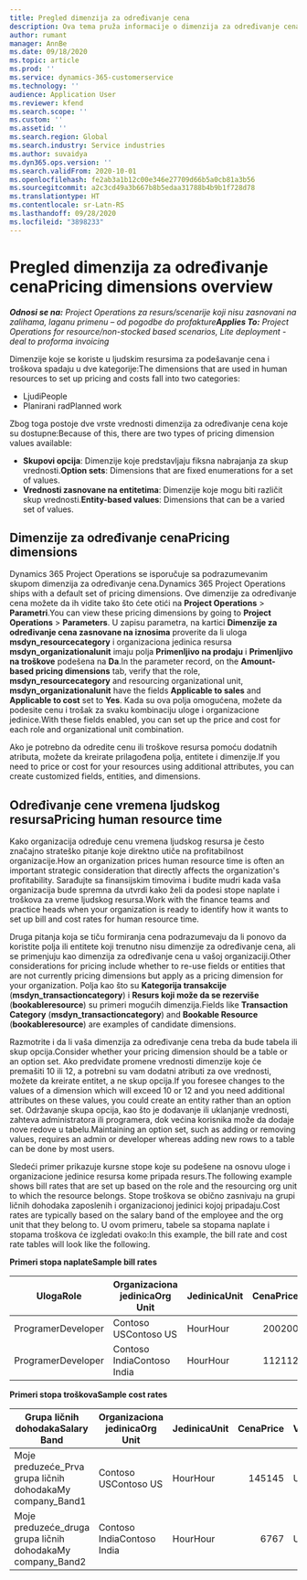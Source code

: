 ```yaml
---
title: Pregled dimenzija za određivanje cena
description: Ova tema pruža informacije o dimenzija za određivanje cena u usluzi Dynamics 365 Project Operations.
author: rumant
manager: AnnBe
ms.date: 09/18/2020
ms.topic: article
ms.prod: ''
ms.service: dynamics-365-customerservice
ms.technology: ''
audience: Application User
ms.reviewer: kfend
ms.search.scope: ''
ms.custom: ''
ms.assetid: ''
ms.search.region: Global
ms.search.industry: Service industries
ms.author: suvaidya
ms.dyn365.ops.version: ''
ms.search.validFrom: 2020-10-01
ms.openlocfilehash: fe2ab3a1b12c00e346e27709d66b5a0cb81a3b56
ms.sourcegitcommit: a2c3cd49a3b667b8b5edaa31788b4b9b1f728d78
ms.translationtype: HT
ms.contentlocale: sr-Latn-RS
ms.lasthandoff: 09/28/2020
ms.locfileid: "3898233"
---
```

# <a name="pricing-dimensions-overview"></a><span data-ttu-id="addb2-103">Pregled dimenzija za određivanje cena</span><span class="sxs-lookup"><span data-stu-id="addb2-103">Pricing dimensions overview</span></span>

<span data-ttu-id="addb2-104">_**Odnosi se na:** Project Operations za resurs/scenarije koji nisu zasnovani na zalihama, laganu primenu – od pogodbe do profakture_</span><span class="sxs-lookup"><span data-stu-id="addb2-104">_**Applies To:** Project Operations for resource/non-stocked based scenarios, Lite deployment - deal to proforma invoicing_</span></span>

<span data-ttu-id="addb2-105">Dimenzije koje se koriste u ljudskim resursima za podešavanje cena i troškova spadaju u dve kategorije:</span><span class="sxs-lookup"><span data-stu-id="addb2-105">The dimensions that are used in human resources to set up pricing and costs fall into two categories:</span></span>

- <span data-ttu-id="addb2-106">Ljudi</span><span class="sxs-lookup"><span data-stu-id="addb2-106">People</span></span>
- <span data-ttu-id="addb2-107">Planirani rad</span><span class="sxs-lookup"><span data-stu-id="addb2-107">Planned work</span></span>

<span data-ttu-id="addb2-108">Zbog toga postoje dve vrste vrednosti dimenzija za određivanje cena koje su dostupne:</span><span class="sxs-lookup"><span data-stu-id="addb2-108">Because of this, there are two types of pricing dimension values available:</span></span>

- <span data-ttu-id="addb2-109">**Skupovi opcija**: Dimenzije koje predstavljaju fiksna nabrajanja za skup vrednosti.</span><span class="sxs-lookup"><span data-stu-id="addb2-109">**Option sets**: Dimensions that are fixed enumerations for a set of values.</span></span>
- <span data-ttu-id="addb2-110">**Vrednosti zasnovane na entitetima**: Dimenzije koje mogu biti različit skup vrednosti.</span><span class="sxs-lookup"><span data-stu-id="addb2-110">**Entity-based values**: Dimensions that can be a varied set of values.</span></span>

## <a name="pricing-dimensions"></a><span data-ttu-id="addb2-111">Dimenzije za određivanje cena</span><span class="sxs-lookup"><span data-stu-id="addb2-111">Pricing dimensions</span></span>

<span data-ttu-id="addb2-112">Dynamics 365 Project Operations se isporučuje sa podrazumevanim skupom dimenzija za određivanje cena.</span><span class="sxs-lookup"><span data-stu-id="addb2-112">Dynamics 365 Project Operations ships with a default set of pricing dimensions.</span></span> <span data-ttu-id="addb2-113">Ove dimenzije za određivanje cena možete da ih vidite tako što ćete otići na **Project Operations** > **Parametri**.</span><span class="sxs-lookup"><span data-stu-id="addb2-113">You can view these pricing dimensions by going to **Project Operations** > **Parameters**.</span></span> <span data-ttu-id="addb2-114">U zapisu parametra, na kartici **Dimenzije za određivanje cena zasnovane na iznosima** proverite da li uloga **msdyn_resourcecategory** i organizaciona jedinica resursa **msdyn_organizationalunit** imaju polja **Primenljivo na prodaju** i **Primenljivo na troškove** podešena na **Da**.</span><span class="sxs-lookup"><span data-stu-id="addb2-114">In the parameter record, on the **Amount-based pricing dimensions** tab, verify that the role, **msdyn_resourcecategory** and resourcing organizational unit, **msdyn_organizationalunit** have the fields **Applicable to sales** and **Applicable to cost** set to **Yes**.</span></span> <span data-ttu-id="addb2-115">Kada su ova polja omogućena, možete da podesite cenu i trošak za svaku kombinaciju uloge i organizacione jedinice.</span><span class="sxs-lookup"><span data-stu-id="addb2-115">With these fields enabled, you can set up the price and cost for each role and organizational unit combination.</span></span>

<span data-ttu-id="addb2-116">Ako je potrebno da odredite cenu ili troškove resursa pomoću dodatnih atributa, možete da kreirate prilagođena polja, entitete i dimenzije.</span><span class="sxs-lookup"><span data-stu-id="addb2-116">If you need to price or cost for your resources using additional attributes, you can create customized fields, entities, and dimensions.</span></span>

## <a name="pricing-human-resource-time"></a><span data-ttu-id="addb2-117">Određivanje cene vremena ljudskog resursa</span><span class="sxs-lookup"><span data-stu-id="addb2-117">Pricing human resource time</span></span>
<span data-ttu-id="addb2-118">Kako organizacija određuje cenu vremena ljudskog resursa je često značajno strateško pitanje koje direktno utiče na profitabilnost organizacije.</span><span class="sxs-lookup"><span data-stu-id="addb2-118">How an organization prices human resource time is often an important strategic consideration that directly affects the organization's profitability.</span></span> <span data-ttu-id="addb2-119">Sarađujte sa finansijskim timovima i budite mudri kada vaša organizacija bude spremna da utvrdi kako želi da podesi stope naplate i troškova za vreme ljudskog resursa.</span><span class="sxs-lookup"><span data-stu-id="addb2-119">Work with the finance teams and practice heads when your organization is ready to identify how it wants to set up bill and cost rates for human resource time.</span></span>

<span data-ttu-id="addb2-120">Druga pitanja koja se tiču formiranja cena podrazumevaju da li ponovo da koristite polja ili entitete koji trenutno nisu dimenzije za određivanje cena, ali se primenjuju kao dimenzija za određivanje cena u vašoj organizaciji.</span><span class="sxs-lookup"><span data-stu-id="addb2-120">Other considerations for pricing include whether to re-use fields or entities that are not currently pricing dimensions but apply as a pricing dimension for your organization.</span></span> <span data-ttu-id="addb2-121">Polja kao što su **Kategorija transakcije** (**msdyn_transactioncategory**) i **Resurs koji može da se rezerviše** (**bookableresource**) su primeri mogućih dimenzija.</span><span class="sxs-lookup"><span data-stu-id="addb2-121">Fields like **Transaction Category** (**msdyn_transactioncategory**) and **Bookable Resource** (**bookableresource**) are examples of candidate dimensions.</span></span> 

<span data-ttu-id="addb2-122">Razmotrite i da li vaša dimenzija za određivanje cena treba da bude tabela ili skup opcija.</span><span class="sxs-lookup"><span data-stu-id="addb2-122">Consider whether your pricing dimension should be a table or an option set.</span></span> <span data-ttu-id="addb2-123">Ako predviđate promene vrednosti dimenzije koje će premašiti 10 ili 12, a potrebni su vam dodatni atributi za ove vrednosti, možete da kreirate entitet, a ne skup opcija.</span><span class="sxs-lookup"><span data-stu-id="addb2-123">If you foresee changes to the values of a dimension which will exceed 10 or 12 and you need additional attributes on these values, you could create an entity rather than an option set.</span></span> <span data-ttu-id="addb2-124">Održavanje skupa opcija, kao što je dodavanje ili uklanjanje vrednosti, zahteva administratora ili programera, dok većina korisnika može da dodaje nove redove u tabelu.</span><span class="sxs-lookup"><span data-stu-id="addb2-124">Maintaining an option set, such as adding or removing values, requires an admin or developer whereas adding new rows to a table can be done by most users.</span></span>

<span data-ttu-id="addb2-125">Sledeći primer prikazuje kursne stope koje su podešene na osnovu uloge i organizacione jedinice resursa kome pripada resurs.</span><span class="sxs-lookup"><span data-stu-id="addb2-125">The following example shows bill rates that are set up based on the role and the resourcing org unit to which the resource belongs.</span></span> <span data-ttu-id="addb2-126">Stope troškova se obično zasnivaju na grupi ličnih dohodaka zaposlenih i organizacionoj jedinici kojoj pripadaju.</span><span class="sxs-lookup"><span data-stu-id="addb2-126">Cost rates are typically based on the salary band of the employee and the org unit that they belong to.</span></span> <span data-ttu-id="addb2-127">U ovom primeru, tabele sa stopama naplate i stopama troškova će izgledati ovako:</span><span class="sxs-lookup"><span data-stu-id="addb2-127">In this example, the bill rate and cost rate tables will look like the following.</span></span>

<span data-ttu-id="addb2-128">**Primeri stopa naplate**</span><span class="sxs-lookup"><span data-stu-id="addb2-128">**Sample bill rates**</span></span>

| <span data-ttu-id="addb2-129">Uloga</span><span class="sxs-lookup"><span data-stu-id="addb2-129">Role</span></span>        | <span data-ttu-id="addb2-130">Organizaciona jedinica</span><span class="sxs-lookup"><span data-stu-id="addb2-130">Org Unit</span></span>    |<span data-ttu-id="addb2-131">Jedinica</span><span class="sxs-lookup"><span data-stu-id="addb2-131">Unit</span></span>      |<span data-ttu-id="addb2-132">Cena</span><span class="sxs-lookup"><span data-stu-id="addb2-132">Price</span></span>      |<span data-ttu-id="addb2-133">Valuta</span><span class="sxs-lookup"><span data-stu-id="addb2-133">Currency</span></span>  |
| ------------|-------------|----------|----------:|----------|
| <span data-ttu-id="addb2-134">Programer</span><span class="sxs-lookup"><span data-stu-id="addb2-134">Developer</span></span>   | <span data-ttu-id="addb2-135">Contoso US</span><span class="sxs-lookup"><span data-stu-id="addb2-135">Contoso US</span></span>  |<span data-ttu-id="addb2-136">Hour</span><span class="sxs-lookup"><span data-stu-id="addb2-136">Hour</span></span> | <span data-ttu-id="addb2-137">200</span><span class="sxs-lookup"><span data-stu-id="addb2-137">200</span></span>|<span data-ttu-id="addb2-138">USD</span><span class="sxs-lookup"><span data-stu-id="addb2-138">USD</span></span>     |
| <span data-ttu-id="addb2-139">Programer</span><span class="sxs-lookup"><span data-stu-id="addb2-139">Developer</span></span>   | <span data-ttu-id="addb2-140">Contoso India</span><span class="sxs-lookup"><span data-stu-id="addb2-140">Contoso India</span></span> |<span data-ttu-id="addb2-141">Hour</span><span class="sxs-lookup"><span data-stu-id="addb2-141">Hour</span></span>|   <span data-ttu-id="addb2-142">112</span><span class="sxs-lookup"><span data-stu-id="addb2-142">112</span></span>|<span data-ttu-id="addb2-143">USD</span><span class="sxs-lookup"><span data-stu-id="addb2-143">USD</span></span>     |


<span data-ttu-id="addb2-144">**Primeri stopa troškova**</span><span class="sxs-lookup"><span data-stu-id="addb2-144">**Sample cost rates**</span></span>

| <span data-ttu-id="addb2-145">Grupa ličnih dohodaka</span><span class="sxs-lookup"><span data-stu-id="addb2-145">Salary Band</span></span>     | <span data-ttu-id="addb2-146">Organizaciona jedinica</span><span class="sxs-lookup"><span data-stu-id="addb2-146">Org Unit</span></span>    |<span data-ttu-id="addb2-147">Jedinica</span><span class="sxs-lookup"><span data-stu-id="addb2-147">Unit</span></span>      |<span data-ttu-id="addb2-148">Cena</span><span class="sxs-lookup"><span data-stu-id="addb2-148">Price</span></span>      |<span data-ttu-id="addb2-149">Valuta</span><span class="sxs-lookup"><span data-stu-id="addb2-149">Currency</span></span>  |
| ----------------|-------------|----------|----------:|----------|
| <span data-ttu-id="addb2-150">Moje preduzeće_Prva grupa ličnih dohodaka</span><span class="sxs-lookup"><span data-stu-id="addb2-150">My company_Band1</span></span> | <span data-ttu-id="addb2-151">Contoso US</span><span class="sxs-lookup"><span data-stu-id="addb2-151">Contoso US</span></span>  |<span data-ttu-id="addb2-152">Hour</span><span class="sxs-lookup"><span data-stu-id="addb2-152">Hour</span></span> | <span data-ttu-id="addb2-153">145</span><span class="sxs-lookup"><span data-stu-id="addb2-153">145</span></span>|<span data-ttu-id="addb2-154">USD</span><span class="sxs-lookup"><span data-stu-id="addb2-154">USD</span></span>     |
| <span data-ttu-id="addb2-155">Moje preduzeće_druga grupa ličnih dohodaka</span><span class="sxs-lookup"><span data-stu-id="addb2-155">My company_Band2</span></span> | <span data-ttu-id="addb2-156">Contoso India</span><span class="sxs-lookup"><span data-stu-id="addb2-156">Contoso India</span></span> |<span data-ttu-id="addb2-157">Hour</span><span class="sxs-lookup"><span data-stu-id="addb2-157">Hour</span></span>|   <span data-ttu-id="addb2-158">67</span><span class="sxs-lookup"><span data-stu-id="addb2-158">67</span></span>|<span data-ttu-id="addb2-159">USD</span><span class="sxs-lookup"><span data-stu-id="addb2-159">USD</span></span>     |
